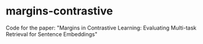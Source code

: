 # margins-contrastive
Code for the paper: "Margins in Contrastive Learning: Evaluating Multi-task Retrieval for Sentence Embeddings"
